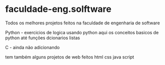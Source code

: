 # faculdade-eng.solftware
Todos os melhores projetos feitos na faculdade de engenharia de software 


Python - exercicios de logica usando python 
aqui os conceitos basicos de python até funções dcionarios listas

C - ainda não adicionando 

tem também alguns projetos de web feitos html css java script  